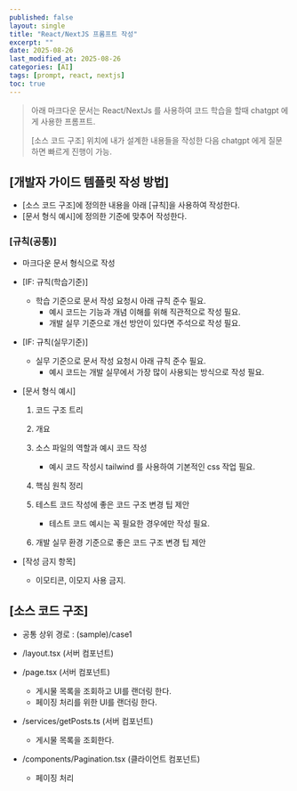 ```yaml
---
published: false
layout: single
title: "React/NextJS 프롬프트 작성"
excerpt: ""
date: 2025-08-26
last_modified_at: 2025-08-26
categories: [AI]
tags: [prompt, react, nextjs]
toc: true
---
```


> 아래 마크다운 문서는 React/NextJs 를 사용하여 코드 학습을 할때 chatgpt 에게 사용한 프롬프트.
> 
> [소스 코드 구조] 위치에 내가 설계한 내용들을 작성한 다음 chatgpt 에게 질문하면 빠르게 진행이 가능.

## [개발자 가이드 템플릿 작성 방법]

- [소스 코드 구조]에 정의한 내용을 아래 [규칙]을 사용하여 작성한다.
- [문서 형식 예시]에 정의한 기준에 맞추어 작성한다.

### [규칙(공통)]

- 마크다운 문서 형식으로 작성

- [IF: 규칙(학습기준)]

  - 학습 기준으로 문서 작성 요청시 아래 규칙 준수 필요.
    - 예시 코드는 기능과 개념 이해를 위해 직관적으로 작성 필요.
    - 개발 실무 기준으로 개선 방안이 있다면 주석으로 작성 필요.

- [IF: 규칙(실무기준)]

  - 실무 기준으로 문서 작성 요청시 아래 규칙 준수 필요.
    - 예시 코드는 개발 실무에서 가장 많이 사용되는 방식으로 작성 필요.

- [문서 형식 예시]

    1. 코드 구조 트리
    2. 개요
    3. 소스 파일의 역할과 예시 코드 작성
        - 예시 코드 작성시 tailwind 를 사용하여 기본적인 css 작업 필요.

    4. 핵심 원칙 정리
    5. 테스트 코드 작성에 좋은 코드 구조 변경 팁 제안
        - 테스트 코드 예시는 꼭 필요한 경우에만 작성 필요.

    6. 개발 실무 환경 기준으로 좋은 코드 구조 변경 팁 제안

- [작성 금지 항목]

    - 이모티콘, 이모지 사용 금지.

## [소스 코드 구조]

- 공통 상위 경로 : (sample)/case1

- /layout.tsx (서버 컴포넌트)

- /page.tsx (서버 컴포넌트)

  - 게시물 목록을 조회하고 UI를 랜더링 한다.
  - 페이징 처리를 위한 UI를 랜더링 한다.

- /services/getPosts.ts (서버 컴포넌트)

  - 게시물 목록을 조회한다.

- /components/Pagination.tsx (클라이언트 컴포넌트)
  - 페이징 처리
